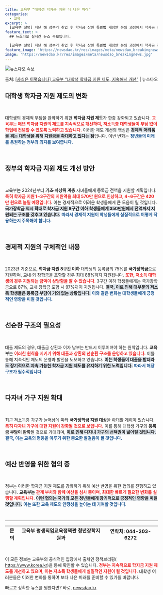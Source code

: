 ```yaml
---
title: 교육부 “대학생 학자금 지원 더 나은 미래”
categories:
  - 교육
excerpt: >
  [교육부 설명] 지난 해 정부가 취업 후 학자금 상환 특별법 개정안 논의 과정에서 학자금 지원 5구간 이하 …
feature_text: >
  ## 뉴스다오 실시간 뉴스 속보입니다.

  [교육부 설명] 지난 해 정부가 취업 후 학자금 상환 특별법 개정안 논의 과정에서 학자금 지원 5구간 이하 …
feature_image: 'https://newsdao.kr/res/images/meta/newsdao_breakingnews.jpg'
image: 'https://newsdao.kr/res/images/meta/newsdao_breakingnews.jpg'
---
```


![뉴스다오 속보](https://newsdao.kr/res/images/meta/newsdao_breakingnews.jpg)

<p>출처: <a href="https://newsdao.kr/3292" rel="dofollow">[사실은 이렇습니다] 교육부 “대학생 학자금 지원 제도, 지속해서 개선”</a> | 뉴스다오</p>

<h2 data-ke-size="size26">대학생 학자금 지원 제도의 변화</h2>

<p data-ke-size="size16">&nbsp;</p>

대학생의 경제적 부담을 완화하기 위한 <b>학자금 지원 제도</b>가 한층 강화되고 있습니다. <b><span style="color: #ee2323;">교육부는 매년 학자금 지원의 제도를 지속적으로 개선하여, 저소득층 대학생들이 부담 없이 학업에 전념할 수 있도록 노력하고 있습니다.</span></b> 이러한 제도 개선의 핵심은 <b><span style="background-color: #21538527;">경제적 어려움을 겪는 대학생을 위해 지원금을 확대하고 있다는 점</span></b>입니다. 이번 변화는 <b><span style="color: #1a5490;">청년들의 미래를 응원하는 정부의 의지를 보여줍니다.</span></b>

<p data-ke-size="size16">&nbsp;</p>

<h2 data-ke-size="size26">정부의 학자금 지원 제도 개선 방안</h2>

<p data-ke-size="size16">&nbsp;</p>

교육부는 2024년부터 <b>기초·차상위 계층</b> 자녀들에게 등록금 전액을 지원할 계획입니다. <b><span style="color: #ee2323;">특히 학자금 지원 1~3구간의 지원액을 최대 570만 원으로 인상하고, 4~6구간은 420만 원으로 늘릴 예정입니다</span></b>. 이는 경제적으로 어려운 학생들에게 큰 도움이 될 것입니다. <b><span style="background-color: #21538527;">국가장학금 역시 확대로 학자금 지원 8구간 이하 학생들에게 350만원에서 전액까지 지원되는 구조를 갖추고 있습니다.</span></b> <b><span style="color: #1a5490;">따라서 경제적 지원이 학생들에게 실질적으로 어떻게 작용하는지 주목해야 합니다.</span></b>

<p data-ke-size="size16">&nbsp;</p>

<h2 data-ke-size="size26">경제적 지원의 구체적인 내용</h2>

<p data-ke-size="size16">&nbsp;</p>

2023년 기준으로, <b>학자금 지원 8구간 이하</b> 대학생의 등록금의 75%를 <b>국가장학금</b>으로 지원하며, 교내·외 장학금을 포함할 경우 최대 88%까지 지원됩니다. <b><span style="color: #ee2323;">또한, 저소득 대학생의 경우 지원되는 금액이 상당함을 알 수 있습니다.</span></b> 3구간 이하 학생들에게는 국가장학금으로 87%, 교내 장학금 포함 시 97%까지 지원됩니다. <b><span style="background-color: #21538527;">결국, 이로 인해 대부분의 저소득 학생들은 등록금 부담이 거의 없는 상황입니다.</span></b> <b><span style="color: #1a5490;">이와 같은 변화는 대학생들에게 긍정적인 영향을 미칠 것입니다.</span></b>

<p data-ke-size="size16">&nbsp;</p>

<h2 data-ke-size="size26">선순환 구조의 필요성</h2>

<p data-ke-size="size16">&nbsp;</p>

대출 제도의 경우, 대출금 상환과 이자 납부는 반드시 이루어져야 하는 원칙입니다. <b>교육부</b>는 <b><span style="color: #ee2323;">이러한 원칙을 지키기 위해 대출과 상환의 선순환 구조를 운영하고 있습니다.</span></b> 이를 통해 지속적인 제도의 운영과 발전을 도모하고 있습니다. <b><span style="background-color: #21538527;">이는 학생들이 대출을 받더라도 장기적으로 지속 가능한 학자금 지원 제도를 유지하기 위한 노력입니다.</span></b> <b><span style="color: #1a5490;">따라서 해당 구조가 필수적입니다.</span></b> 

<p data-ke-size="size16">&nbsp;</p>

<h2 data-ke-size="size26">다자녀 가구 지원 확대</h2>

<p data-ke-size="size16">&nbsp;</p>

최근 저소득층 가구가 늘어남에 따라 <b>국가장학금 지원 대상</b>을 확대할 계획이 있습니다. <b><span style="color: #ee2323;">특히 다자녀 가구에 대한 지원이 강화될 것으로 보입니다.</span></b> 이를 통해 대학생 가구의 <b>등록금 부담이 완화</b>될 것으로 기대되며, <b><span style="background-color: #21538527;">이로 인해 다자녀 가구의 선택권이 넓어질 것입니다.</span></b> <b><span style="color: #1a5490;">결국, 이는 교육의 평등을 이루기 위한 중요한 발걸음이 될 것입니다.</span></b>

<p data-ke-size="size16">&nbsp;</p>

<h2 data-ke-size="size26">예산 반영을 위한 협의 중</h2>

<p data-ke-size="size16">&nbsp;</p>

정부는 이러한 학자금 지원 제도를 강화하기 위해 예산 반영을 위한 협의를 진행하고 있습니다. <b>교육부는</b> <b><span style="color: #ee2323;">관계 부처와 함께 예산을 심사 중이며, 최대한 빠르게 필요한 변화를 실행할 계획입니다.</span></b> <b><span style="background-color: #21538527;">이런 협의는 국가의 모든 청년들에게 장기적으로 긍정적인 영향을 미칠 것입니다.</span></b> <b><span style="color: #1a5490;">이는 또한 교육 제도의 안정성을 높이는 데 기여할 것입니다.</span></b>

<p data-ke-size="size16">&nbsp;</p>

<hr>

<table style="width: 100%; height: 52px;">
<tbody>
<tr>
<td style="text-align: center; height: 17px;"><b>문의</b></td>
<td style="text-align: center; height: 17px;"><b>교육부 평생직업교육정책관 청년장학지원과</b></td>
<td style="text-align: center; height: 17px;"><b>연락처: 044-203-6272</b></td>
</tr>
</tbody>
</table>

<p data-ke-size="size16">&nbsp;</p>

이 모든 정보는 교육부의 공식적인 입장에서 출처인 정책브리핑( https://www.korea.kr)을 통해 확인할 수 있습니다. <b><span style="color: #ee2323;">정부는 지속적으로 학자금 지원 제도를 개선하고 있으며, 이는 저소득 학생들에게 실질적인 지원이 될 것입니다.</span></b> 대학생 여러분들은 이러한 변화를 통하여 보다 나은 미래를 준비할 수 있기를 바랍니다. 

빠르고 정확한 뉴스를 원한다면? 바로, <a href="https://newsdao.kr" rel="dofollow">newsdao.kr</a>


